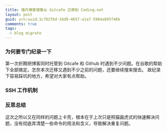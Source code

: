 ```yaml
---
title: 墙内博客镜像从 Gitcafe 迁移到 Coding.net
layout: post
guid: urn:uuid:1c762fbd-16d9-4657-a1a7-5984a895f46b
comments: true
tags:
  - blog migrate
---
```


### 为何要专门纪录一下
第一次折腾把博客同时托管到 Gitcafe 和 Github 时遇到不少问题。在谷歌的帮助下全部搞定。怎奈本次迁移又遇到不少之前的问题，还要继续搜来搜去。
故纪录下容易踩坑的地方，希望对大家有点帮助。

### SSH 工作机制

### 反思总结
这次之所以又在同样的问题上卡壳，根本在于上次只是照猫画虎式的快速解决问题，没有彻底弄清楚一些命令的用法和含义，导致解决重复问题。
